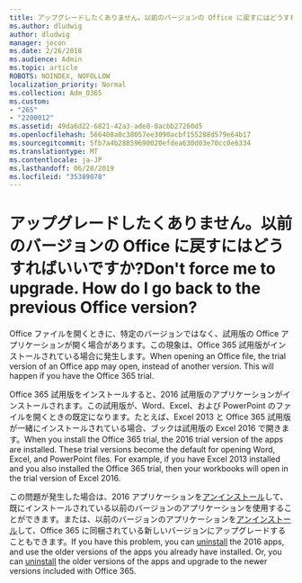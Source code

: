 ```yaml
---
title: アップグレードしたくありません。以前のバージョンの Office に戻すにはどうすればいいですか?
ms.author: dludwig
author: dludwig
manager: jecon
ms.date: 2/26/2018
ms.audience: Admin
ms.topic: article
ROBOTS: NOINDEX, NOFOLLOW
localization_priority: Normal
ms.collection: Adm_O365
ms.custom:
- "265"
- "2200012"
ms.assetid: 49da6d22-6821-42a3-ade8-8acbb27260d5
ms.openlocfilehash: 566408a0c38057ee3090acbf155288d579e64b17
ms.sourcegitcommit: 5fb7a4b28859690020efdea630d03e70cc0e6334
ms.translationtype: MT
ms.contentlocale: ja-JP
ms.lasthandoff: 06/28/2019
ms.locfileid: "35389078"
---
```

# <a name="dont-force-me-to-upgrade-how-do-i-go-back-to-the-previous-office-version"></a><span data-ttu-id="6edc6-p102">アップグレードしたくありません。以前のバージョンの Office に戻すにはどうすればいいですか?</span><span class="sxs-lookup"><span data-stu-id="6edc6-p102">Don't force me to upgrade. How do I go back to the previous Office version?</span></span>

<span data-ttu-id="6edc6-p103">Office ファイルを開くときに、特定のバージョンではなく、試用版の Office アプリケーションが開く場合があります。この現象は、Office 365 試用版がインストールされている場合に発生します。</span><span class="sxs-lookup"><span data-stu-id="6edc6-p103">When opening an Office file, the trial version of an Office app may open, instead of another version. This will happen if you have the Office 365 trial.</span></span>
  
<span data-ttu-id="6edc6-p104">Office 365 試用版をインストールすると、2016 試用版のアプリケーションがインストールされます。この試用版が、Word、Excel、および PowerPoint のファイルを開くときの既定になります。たとえば、Excel 2013 と Office 365 試用版が一緒にインストールされている場合、ブックは試用版の Excel 2016 で開きます。</span><span class="sxs-lookup"><span data-stu-id="6edc6-p104">When you install the Office 365 trial, the 2016 trial version of the apps are installed. These trial versions become the default for opening Word, Excel, and PowerPoint files. For example, if you have Excel 2013 installed and you also installed the Office 365 trial, then your workbooks will open in the trial version of Excel 2016.</span></span>
  
<span data-ttu-id="6edc6-p105">この問題が発生した場合は、2016 アプリケーションを[アンインストール](https://support.office.com/article/9dd49b83-264a-477a-8fcc-2fdf5dbf61d8.aspx)して、既にインストールされている以前のバージョンのアプリケーションを使用することができます。または、以前のバージョンのアプリケーションを[アンインストール](https://support.office.com/article/9dd49b83-264a-477a-8fcc-2fdf5dbf61d8.aspx)して、Office 365 に同梱されている新しいバージョンにアップグレードすることもできます。</span><span class="sxs-lookup"><span data-stu-id="6edc6-p105">If you have this problem, you can [uninstall](https://support.office.com/article/9dd49b83-264a-477a-8fcc-2fdf5dbf61d8.aspx) the 2016 apps, and use the older versions of the apps you already have installed. Or, you can [uninstall](https://support.office.com/article/9dd49b83-264a-477a-8fcc-2fdf5dbf61d8.aspx) the older versions of the apps and upgrade to the newer versions included with Office 365.</span></span>
